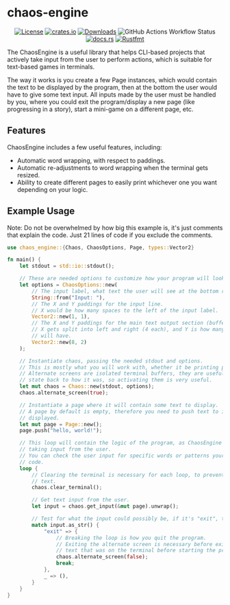 # chaos-engine

<div align="center">

[![License](https://img.shields.io/crates/l/chaos-engine)](https://crates.io/crates/chaos-engine)
[![crates.io](https://img.shields.io/crates/v/chaos-engine)](https://crates.io/crates/chaos-engine)
[![Downloads](https://img.shields.io/crates/d/chaos-engine)](https://crates.io/crates/chaos-engine)
![GitHub Actions Workflow Status](https://img.shields.io/github/actions/workflow/status/recleun/chaos-engine/rust.yml)
[![docs.rs](https://img.shields.io/docsrs/chaos-engine)](https://docs.rs/chaos-engine)
[![Rustfmt](https://img.shields.io/badge/style-rustfmt-ff69b4)](https://github.com/rust-lang/rustfmt)

</div>

The ChaosEngine is a useful library that helps CLI-based projects that actively take input from the user to perform actions, which is suitable for text-based games in terminals.

The way it works is you create a few Page instances, which would contain the text to be displayed by the program, then at the bottom the user would have to give some text input. All inputs made by the user must be handled by you, where you could exit the program/display a new page (like progressing in a story), start a mini-game on a different page, etc.

## Features
ChaosEngine includes a few useful features, including:

- Automatic word wrapping, with respect to paddings.
- Automatic re-adjustments to word wrapping when the terminal gets resized.
- Ability to create different pages to easily print whichever one you want depending on your logic.

## Example Usage
Note: Do not be overwhelmed by how big this example is, it's just comments that explain the code. Just 21 lines of code if you exclude the comments.

```rs
use chaos_engine::{Chaos, ChaosOptions, Page, types::Vector2}

fn main() {
    let stdout = std::io::stdout();

    // These are needed options to customize how your program will look.
    let options = ChaosOptions::new(
        // The input label, what text the user will see at the bottom right before the input.
        String::from("Input: "),
        // The X and Y paddings for the input line.
        // X would be how many spaces to the left of the input label.
        Vector2::new(1, 1),
        // The X and Y paddings for the main text output section (buffer).
        // X gets split into left and right (4 each), and Y is how many spaces from the top the text
        // will have.
        Vector2::new(8, 2)
    );

    // Instantiate chaos, passing the needed stdout and options.
    // This is mostly what you will work with, whether it be printing pages, taking input, etc.
    // Alternate screens are isolated terminal buffers, they are useful to restore the terminal
    // state back to how it was, so activating them is very useful.
    let mut chaos = Chaos::new(stdout, options);
    chaos.alternate_screen(true);

    // Instantiate a page where it will contain some text to display.
    // A page by default is empty, therefore you need to push text to it so it gets properly
    // displayed.
    let mut page = Page::new();
    page.push("hello, world!");

    // This loop will contain the logic of the program, as ChaosEngine works by repeatedly
    // taking input from the user.
    // You can check the user input for specific words or patterns yourself, then execute some
    // code.
    loop {
        // Clearing the terminal is necessary for each loop, to prevent printing over existing
        // text.
        chaos.clear_terminal();

        // Get text input from the user.
        let input = chaos.get_input(&mut page).unwrap();

        // Test for what the input could possibly be, if it's "exit", then quit the program.
        match input.as_str() {
            "exit" => {
                // Breaking the loop is how you quit the program.
                // Exiting the alternate screen is necessary before exiting to restore back the
                // text that was on the terminal before starting the program.
                chaos.alternate_screen(false);
                break;
            },
            _ => (),
        }
    }
}
```
